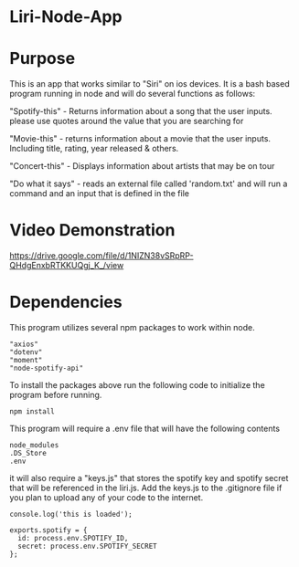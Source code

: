 # Liri-Node-App


# Purpose

This is an app that works similar to "Siri" on ios devices.  It is a bash based program running in node and will do several functions as follows:

"Spotify-this" - Returns information about a song that the user inputs.  please use quotes around the value that you are searching for

"Movie-this" - returns information about a movie that the user inputs.  Including title, rating, year released & others.

"Concert-this" - Displays information about artists that may be on tour

"Do what it says" - reads an external file called 'random.txt' and will run a command and an input that is defined in the file

# Video Demonstration

https://drive.google.com/file/d/1NIZN38vSRpRP-QHdgEnxbRTKKUQgj_K_/view

# Dependencies

This program utilizes several npm packages to work within node.

    "axios"
    "dotenv"
    "moment"
    "node-spotify-api"
    
To install the packages above run the following code to initialize the program before running.

  ```
  npm install
  ```

This program will require a .env file that will have the following contents

```
node_modules
.DS_Store
.env
```

it will also require a "keys.js" that stores the spotify key and spotify secret that will be referenced in the liri.js. Add the keys.js to the .gitignore file if you plan to upload any of your code to the internet.

```
console.log('this is loaded');

exports.spotify = {
  id: process.env.SPOTIFY_ID,
  secret: process.env.SPOTIFY_SECRET
};
```
